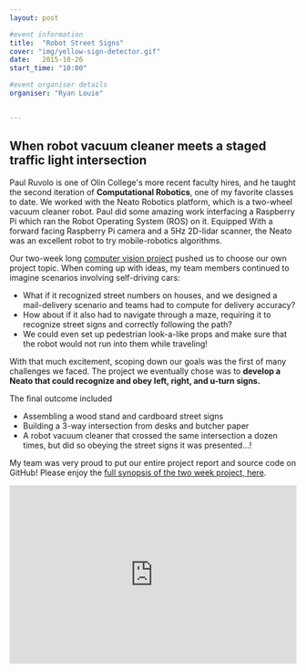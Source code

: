 ```yaml
---
layout: post

#event information
title:  "Robot Street Signs"
cover: "img/yellow-sign-detector.gif"
date:   2015-10-26
start_time: "10:00"

#event organiser details
organiser: "Ryan Louie"


---
```


<h2 class="section-heading">When robot vacuum cleaner meets a staged traffic light intersection</h2>

Paul Ruvolo is one of Olin College's more recent faculty hires, and he taught the second iteration of <b>Computational Robotics</b>, one of my favorite classes to date.  We worked with the Neato Robotics platform, which is a two-wheel vacuum cleaner robot.  Paul did some amazing work interfacing a Raspberry Pi which ran the Robot Operating System (ROS) on it. Equipped With a forward facing Raspberry Pi camera and a 5Hz 2D-lidar scanner, the Neato was an excellent robot to try mobile-robotics algorithms.

Our two-week long <a href="https://sites.google.com/site/comprobo15/projects/computer-vision">computer vision project</a> pushed us to choose our own project topic. When coming up with ideas, my team members continued to imagine scenarios involving self-driving cars:

- What if it recognized street numbers on houses, and we designed a mail-delivery scenario and teams had to compute for delivery accuracy?
- How about if it also had to navigate through a maze, requiring it to recognize street signs and correctly following the path?
- We could even set up pedestrian look-a-like props and make sure that the robot would not run into them while traveling!

With that much excitement, scoping down our goals was the first of many challenges we faced.  The project we eventually chose was to <b>develop a Neato that could recognize and obey left, right, and u-turn signs.</b>

The final outcome included

- Assembling a wood stand and cardboard street signs
- Building a 3-way intersection from desks and butcher paper
- A robot vacuum cleaner that crossed the same intersection a dozen times, but did so obeying the street signs it was presented...!

My team was very proud to put our entire project report and source code on GitHub!  Please enjoy the <a href="https://github.com/DakotaNelson/robot-street-signs">full synopsis of the two week project, here</a>.

<div style="
    position:relative;
    padding-bottom:56.25%;
    padding-top:30px;
    height:0;
    overflow:hidden;">
<iframe style="
    position:absolute;
    top:0;
    left:0;
    width:100%;
    height:100%;" src="https://www.youtube.com/embed/poReVhj1lSA" frameborder="0" allowfullscreen></iframe>
</div>